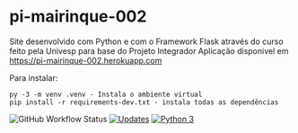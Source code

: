 # pi-mairinque-002
Site desenvolvido com Python e com o Framework Flask através do curso feito pela Univesp para base do Projeto Integrador
Aplicação disponivel em https://pi-mairinque-002.herokuapp.com


Para instalar:
````console
py -3 -m venv .venv - Instala o ambiente virtual
pip install -r requirements-dev.txt - instala todas as dependências

````

![GitHub Workflow Status](https://img.shields.io/github/workflow/status/FlavioFMBorges/pi-mairinque-002/CIPI?style=plastic)
[![Updates](https://pyup.io/repos/github/FlavioFMBorges/pi-mairinque-002/shield.svg)](https://pyup.io/repos/github/FlavioFMBorges/pi-mairinque-002/)
[![Python 3](https://pyup.io/repos/github/FlavioFMBorges/pi-mairinque-002/python-3-shield.svg)](https://pyup.io/repos/github/FlavioFMBorges/pi-mairinque-002/)
